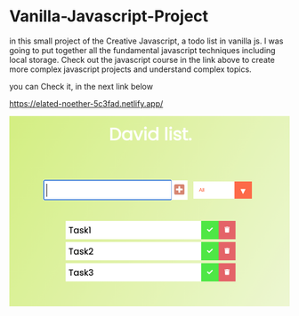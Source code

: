 # Vanilla-Javascript-Project

in this small project of the Creative Javascript, a todo list in vanilla js.
I was going to put together all the fundamental javascript techniques including local storage.
Check out the javascript course in the link above to create more complex javascript projects and understand complex topics.

you can Check it, in the next link below

https://elated-noether-5c3fad.netlify.app/

<img src="https://github.com/TotoroDavid/Todo-List-Javascript-Project/blob/master/Screen%20Shot%202021-05-03%20at%208.30.09%20pm.png?raw=true">

